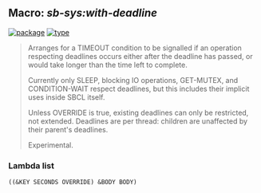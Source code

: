 ## Macro: ***sb-sys:with-deadline***
[![package](https://img.shields.io/badge/Package-SB--SYS-5f9ea0.svg?style=social&colorA=999999)](../) [![type](https://img.shields.io/badge/Type-Macro-5f9ea0.svg?style=social&colorA=999999)](../#macro) 

> Arranges for a TIMEOUT condition to be signalled if an operation
> respecting deadlines occurs either after the deadline has passed, or
> would take longer than the time left to complete.
> 
> Currently only SLEEP, blocking IO operations, GET-MUTEX, and
> CONDITION-WAIT respect deadlines, but this includes their implicit
> uses inside SBCL itself.
> 
> Unless OVERRIDE is true, existing deadlines can only be restricted,
> not extended. Deadlines are per thread: children are unaffected by
> their parent's deadlines.
> 
> Experimental.

### Lambda list
```
((&KEY SECONDS OVERRIDE) &BODY BODY)
```
